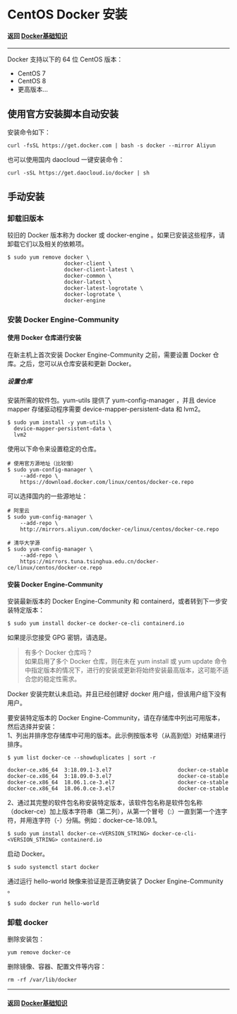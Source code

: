 # CentOS Docker 安装
#### 返回 [Docker基础知识](../Docker基础知识.md) 

---

Docker 支持以下的 64 位 CentOS 版本：
- CentOS 7
- CentOS 8
- 更高版本...

## 使用官方安装脚本自动安装
安装命令如下：
```
curl -fsSL https://get.docker.com | bash -s docker --mirror Aliyun
```
也可以使用国内 daocloud 一键安装命令：
```
curl -sSL https://get.daocloud.io/docker | sh
```

## 手动安装
### 卸载旧版本
较旧的 Docker 版本称为 docker 或 docker-engine 。如果已安装这些程序，请卸载它们以及相关的依赖项。
```
$ sudo yum remove docker \
                  docker-client \
                  docker-client-latest \
                  docker-common \
                  docker-latest \
                  docker-latest-logrotate \
                  docker-logrotate \
                  docker-engine
```
### 安装 Docker Engine-Community
#### 使用 Docker 仓库进行安装
在新主机上首次安装 Docker Engine-Community 之前，需要设置 Docker 仓库。之后，您可以从仓库安装和更新 Docker。
##### 设置仓库
安装所需的软件包。yum-utils 提供了 yum-config-manager ，并且 device mapper 存储驱动程序需要 device-mapper-persistent-data 和 lvm2。
```
$ sudo yum install -y yum-utils \
  device-mapper-persistent-data \
  lvm2
```
使用以下命令来设置稳定的仓库。
```
# 使用官方源地址（比较慢）
$ sudo yum-config-manager \
    --add-repo \
    https://download.docker.com/linux/centos/docker-ce.repo
```
可以选择国内的一些源地址：
```
# 阿里云
$ sudo yum-config-manager \
    --add-repo \
    http://mirrors.aliyun.com/docker-ce/linux/centos/docker-ce.repo
```
```
# 清华大学源
$ sudo yum-config-manager \
    --add-repo \
    https://mirrors.tuna.tsinghua.edu.cn/docker-ce/linux/centos/docker-ce.repo
```
#### 安装 Docker Engine-Community
安装最新版本的 Docker Engine-Community 和 containerd，或者转到下一步安装特定版本：
```
$ sudo yum install docker-ce docker-ce-cli containerd.io
```
如果提示您接受 GPG 密钥，请选是。

> 有多个 Docker 仓库吗？  
> 如果启用了多个 Docker 仓库，则在未在 yum install 或 yum update 命令中指定版本的情况下，进行的安装或更新将始终安装最高版本，这可能不适合您的稳定性需求。

Docker 安装完默认未启动。并且已经创建好 docker 用户组，但该用户组下没有用户。  

要安装特定版本的 Docker Engine-Community，请在存储库中列出可用版本，然后选择并安装：  
1、列出并排序您存储库中可用的版本。此示例按版本号（从高到低）对结果进行排序。
```
$ yum list docker-ce --showduplicates | sort -r

docker-ce.x86_64  3:18.09.1-3.el7                     docker-ce-stable
docker-ce.x86_64  3:18.09.0-3.el7                     docker-ce-stable
docker-ce.x86_64  18.06.1.ce-3.el7                    docker-ce-stable
docker-ce.x86_64  18.06.0.ce-3.el7                    docker-ce-stable
```
2、通过其完整的软件包名称安装特定版本，该软件包名称是软件包名称（docker-ce）加上版本字符串（第二列），从第一个冒号（:）一直到第一个连字符，并用连字符（-）分隔。例如：docker-ce-18.09.1。
```
$ sudo yum install docker-ce-<VERSION_STRING> docker-ce-cli-<VERSION_STRING> containerd.io
```

启动 Docker。
```
$ sudo systemctl start docker
```
通过运行 hello-world 映像来验证是否正确安装了 Docker Engine-Community 。
```
$ sudo docker run hello-world
```

### 卸载 docker
删除安装包：
```
yum remove docker-ce
```
删除镜像、容器、配置文件等内容：
```
rm -rf /var/lib/docker
```


---

#### 返回 [Docker基础知识](../Docker基础知识.md) 